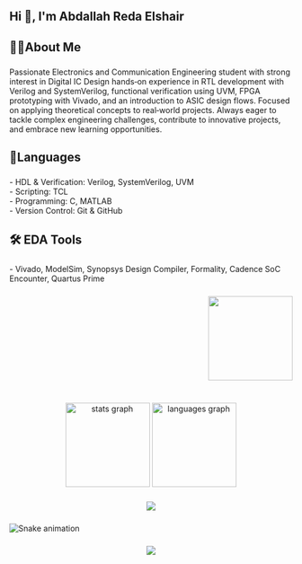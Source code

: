 <h2 align="left">Hi 👋, I'm Abdallah  Reda Elshair</h2>

###

<h2 align="left">👷‍♂️About Me</h2>

###

<p align="left">Passionate Electronics and Communication Engineering student with strong interest in Digital IC Design hands‑on experience in RTL development with Verilog and SystemVerilog, functional verification using UVM, FPGA prototyping with Vivado, and an introduction to ASIC design flows. Focused on applying theoretical concepts to real‑world projects. Always eager to tackle complex engineering challenges, contribute to innovative projects, and embrace new learning opportunities.</p>

###

<h2 align="left">📝Languages</h2>

###

<p align="left">- HDL & Verification: Verilog, SystemVerilog, UVM    <br>- Scripting: TCL  <br>- Programming: C, MATLAB  <br>- Version Control: Git & GitHub</p>

###

<h2 align="left">🛠️ EDA  Tools</h2>

###

<p align="left">- Vivado, ModelSim, Synopsys Design Compiler, Formality, Cadence SoC Encounter, Quartus Prime</p>

###

<div align="right">
  <img height="150" src="https://media1.giphy.com/media/v1.Y2lkPTc5MGI3NjExdnZhMXE0cTQ2dzRya2JhZHEya2Z5Z2NxMDhoMThsZ254cXpld2Q3MSZlcD12MV9pbnRlcm5hbF9naWZfYnlfaWQmY3Q9Zw/jtXRDVzaCPXSynUz7h/giphy.gif"  />
</div>

###

<br clear="both">

<div align="center">
  <img src="https://github-readme-stats.vercel.app/api?username=El4a3er25&hide_title=false&hide_rank=false&show_icons=true&include_all_commits=true&count_private=true&disable_animations=false&theme=dracula&locale=en&hide_border=false" height="150" alt="stats graph"  />
  <img src="https://github-readme-stats.vercel.app/api/top-langs?username=El4a3er25&locale=en&hide_title=false&layout=compact&card_width=320&langs_count=5&theme=dracula&hide_border=false" height="150" alt="languages graph"  />
</div>

###

<div align="center">
  <img src="https://visitor-badge.laobi.icu/badge?page_id=El4a3er25.El4a3er25&"  />
</div>

###

<img src="https://raw.githubusercontent.com/El4a3er25/El4a3er25/output/snake.svg" alt="Snake animation" />

###

<div align="center">
  <img src="https://visitor-badge.laobi.icu/badge?page_id=El4a3er25.El4a3er25&"  />
</div>

###
